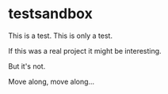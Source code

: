 # testsandbox

This is a test. This is only a test. 

If this was a real project it might be interesting. 

But it's not. 

Move along, move along...
